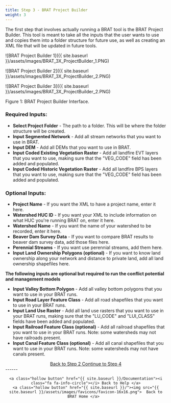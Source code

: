 ```yaml
---
title: Step 3 - BRAT Project Builder
weight: 3
---
```


The first step that involves actually running a BRAT tool is the BRAT Project Builder. This tool is meant to take all the inputs that the user wants to use and copies them into a folder structure for future use, as well as creating an XML file that will be updated in future tools.

![BRAT Project Builder 1]({{ site.baseurl }}/assets/images/BRAT_3X_ProjectBuilder_1.PNG)

![BRAT Project Builder 2]({{ site.baseurl }}/assets/images/BRAT_3X_ProjectBuilder_2.PNG)

![BRAT Project Builder 3]({{ site.baseurl }}/assets/images/BRAT_3X_ProjectBuilder_2.PNG)

Figure 1: BRAT Project Builder Interface.

### Required Inputs:

- **Select Project Folder** - The path to a folder. This will be where the folder structure will be created.
- **Input Segmented Network** - Add all stream networks that you want to use in BRAT.
- **Input DEM** - Add all DEMs that you want to use in BRAT.
- **Input Coded Existing Vegetation Raster** - Add all landfire EVT layers that you want to use, making sure that the "VEG_CODE" field has been added and populated.
- **Input Coded Historic Vegetation Raster** - Add all landfire BPS layers that you want to use, making sure that the "VEG_CODE" field has been added and populated.

### Optional Inputs:

- **Project Name** - If you want the XML to have a project name, enter it here.
- **Watershed HUC ID** - If you want your XML to include information on what HUC you're running BRAT on, enter it here.
- **Watershed Name** - If you want the name of your watershed to be recorded, enter it here.
- **Beaver Dam Survey Data** - If you want to compare BRAT results to beaver dam survey data, add those files here.
- **Perennial Streams** - If you want use perennial streams, add them here.
- **Input Land Ownership Polygons (optional)** - If you want to know land ownership along your network and distance to private land, add all land ownership shapefiles here.

**The following inputs are optional but required to run the conflict potential and management models**

- **Input Valley Bottom Polygon** - Add all valley bottom polygons that you want to use in your BRAT runs.
- **Input Road Layer Feature Class** - Add all road shapefiles that you want to use in your BRAT runs.
- **Input Land Use Raster** - Add all land use rasters that you want to use in your BRAT runs, making sure that the "LU_CODE" and "LUI_CLASS" fields have been added and populated.
- **Input Railroad Feature Class (optional)** - Add all railroad shapefiles that you want to use in your BRAT runs. Note: some watersheds may not have railroads present.
- **Input Canal Feature Class (optional)** - Add all canal shapefiles that you want to use in your BRAT runs. Note: some watersheds may not have canals present.

<div align="center">
	<a class="hollow button" href="{{ site.baseurl }}/Documentation/Tutorials/2-Preprocessing"><i class="fa fa-arrow-circle-left"></i> Back to Step 2 </a>
	<a class="hollow button" href="{{ site.baseurl }}/Documentation/Tutorials/4-BRATTableTool"><i class="fa fa-arrow-circle-right"></i> Continue to Step 4 </a>
</div>	
------
<div align="center">

	<a class="hollow button" href="{{ site.baseurl }}/Documentation"><i class="fa fa-info-circle"></i> Back to Help </a>
	<a class="hollow button" href="{{ site.baseurl }}/"><img src="{{ site.baseurl }}/assets/images/favicons/favicon-16x16.png">  Back to BRAT Home </a>  
</div>